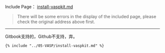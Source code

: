 Include Page： [install-vaspkit.md](..\05-VASP\install-vaspkit.md) 

>  There will be some errors in the display of the included page, please check the original address above first. 

---

Gitbook支持的，Github不支持，弃。

```
{% include "../05-VASP/install-vaspkit.md" %} 
```



